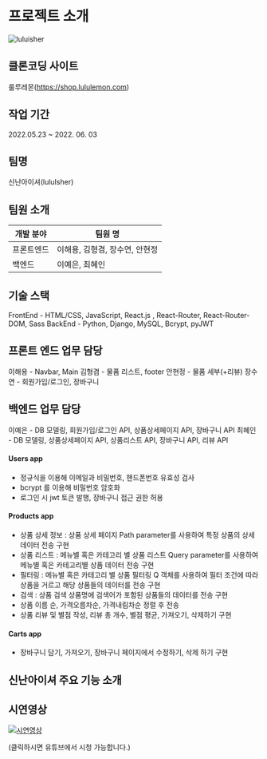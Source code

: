 # 프로젝트 소개

![luluisher](https://velog.velcdn.com/images/sorin44/post/223b6137-92f2-414f-bc37-b78b8b69381c/image.jpg)

## 클론코딩 사이트
룰루레몬(https://shop.lululemon.com)

## 작업 기간
2022.05.23 ~ 2022. 06. 03

## 팀명
신난아이셔(luluIsher)

## 팀원 소개

| 개발 분야  | 팀원 명                        |
| ---------- | ------------------------------ |
| 프론트엔드 | 이해용, 김형겸, 장수연, 안현정 |
| 백엔드     | 이예은, 최혜인                 |

## 기술 스택
FrontEnd - HTML/CSS, JavaScript, React.js , React-Router, React-Router-DOM, Sass
BackEnd - Python, Django, MySQL, Bcrypt, pyJWT

## 프론트 엔드 업무 담당
이해용 - Navbar, Main
김형겸 - 물품 리스트, footer
안현정 - 물품 세부(+리뷰)
장수연 - 회원가입/로그인, 장바구니

## 백엔드 업무 담당
이예은 - DB 모델링, 회원가입/로그인 API, 상품상세페이지 API, 장바구니 API
최혜인 - DB 모델링, 상품상세페이지 API, 상품리스트 API, 장바구니 API, 리뷰 API


#### Users app
- 정규식을 이용해 이메일과 비밀번호, 핸드폰번호 유효성 검사
- bcrypt 를 이용해 비밀번호 암호화
- 로그인 시 jwt 토큰 발행, 장바구니 접근 권한 허용

#### Products app
- 상품 상세 정보 : 상품 상세 페이지 Path parameter를 사용하여 특정 상품의 
상세 데이터 전송 구현
- 상품 리스트 : 메뉴별 혹은 카테고리 별 상품 리스트 Query parameter를 사용하여 메뉴별 혹은 카테고리별 상품 데이터 전송 구현
- 필터링 : 메뉴별 혹은 카테고리 별 상품 필터링 Q 객체를 사용하여 필터 조건에 따라 상품을 거르고 해당 상품들의 데이터를 전송 구현
- 검색 : 상품 검색 상품명에 검색어가 포함된 상품들의 데이터를 전송 구현
- 상품 이름 순, 가격오름차순, 가격내림차순 정렬 후 전송
- 상품 리뷰 및 별점 작성, 리뷰 총 개수, 별점 평균, 가져오기, 삭제하기 구현

#### Carts app
- 장바구니 담기, 가져오기, 장바구니 페이지에서 수정하기, 삭제 하기 구현

## 신난아이셔 주요 기능 소개

## 시연영상
[![시연영상](https://img.youtube.com/vi/W34uDKZyf1s/0.jpg)](https://www.youtube.com/embed/W34uDKZyf1s)

(클릭하시면 유튜브에서 시청 가능합니다.)

